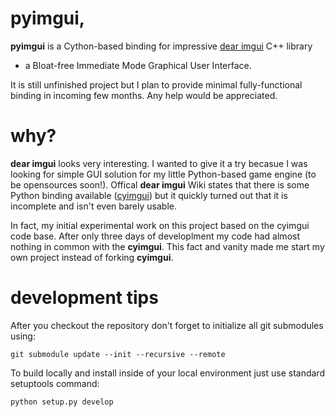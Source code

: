 # pyimgui,

**pyimgui** is a Cython-based binding for impressive 
[dear imgui](https://github.com/ocornut/imgui) C++ library 
- a Bloat-free Immediate Mode Graphical User Interface.
 
It is still unfinished project but I plan to provide minimal fully-functional
binding in incoming few months. Any help would be appreciated.


# why?

**dear imgui** looks very interesting. I wanted to give it a try becasue I was
looking for simple GUI solution for my little Python-based game engine (to be
opensources soon!). Offical **dear imgui** Wiki states that there is some
Python binding available ([cyimgui](https://github.com/chromy/cyimgui)) but it
quickly turned out that it is incomplete and isn't even barely usable.

In fact, my initial experimental work on this project based on the cyimgui code
base. After only three days of developlment my code had almost nothing in common
with the **cyimgui**. This fact and vanity made me start my own project instead
of forking **cyimgui**.


# development tips

After you checkout the repository don't forget to initialize all git submodules
using:

    git submodule update --init --recursive --remote

To build locally and install inside of your local environment just use standard 
setuptools command:

    python setup.py develop

